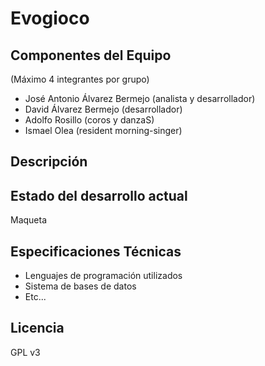 Evogioco
====================

Componentes del Equipo
---------------------

(Máximo 4 integrantes por grupo)

+ José Antonio Álvarez Bermejo (analista y desarrollador)
+ David Álvarez Bermejo (desarrollador)
+ Adolfo Rosillo (coros y danzaS)
+ Ismael Olea (resident morning-singer)

Descripción
-------------


Estado del desarrollo actual
----------------------------
Maqueta 

Especificaciones Técnicas
--------------------------
+ Lenguajes de programación utilizados
+ Sistema de bases de datos
+ Etc...

Licencia
---------

GPL v3